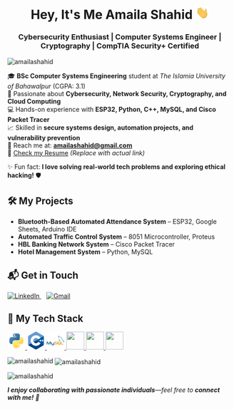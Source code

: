<h1 align="center">Hey, It's Me Amaila Shahid <img src="https://raw.githubusercontent.com/ABSphreak/ABSphreak/master/gifs/Hi.gif" width="30px"></h1>
<h3 align="center">Cybersecurity Enthusiast | Computer Systems Engineer | Cryptography | CompTIA Security+ Certified</h3>

<p align="left"> <img src="https://komarev.com/ghpvc/?username=amailashahid&label=Profile%20views&color=0e75b6&style=flat" alt="amailashahid"/> </p>

🎓 **BSc Computer Systems Engineering** student at *The Islamia University of Bahawalpur* (CGPA: 3.1)  
🔐 Passionate about **Cybersecurity, Network Security, Cryptography, and Cloud Computing**  
💻 Hands-on experience with **ESP32, Python, C++, MySQL, and Cisco Packet Tracer**  
📈 Skilled in **secure systems design, automation projects, and vulnerability prevention**  
📧 Reach me at: **amailashahid@gmail.com**  
📑 [Check my Resume](https://drive.google.com/) *(Replace with actual link)*  

✨ Fun fact: **I love solving real-world tech problems and exploring ethical hacking!** 🛡️

## 🛠 My Projects
- **Bluetooth-Based Automated Attendance System** – ESP32, Google Sheets, Arduino IDE  
- **Automated Traffic Control System** – 8051 Microcontroller, Proteus  
- **HBL Banking Network System** – Cisco Packet Tracer  
- **Hotel Management System** – Python, MySQL  

## 📬 Get in Touch
<p align="left">
  <a href="https://www.linkedin.com/in/amaila-shahid6301608">
    <img src="https://www.vectorlogo.zone/logos/linkedin/linkedin-tile.svg" alt="LinkedIn" width="35px">
  </a>
  &nbsp;&nbsp;
  <a href="mailto:amailashahid@gmail.com">
    <img src="https://www.vectorlogo.zone/logos/gmail/gmail-tile.svg" alt="Gmail" width="35px">
  </a>
</p>

## 🧰 My Tech Stack
<p align="left">
  <a href="https://www.python.org" target="_blank" rel="noreferrer"> <img src="https://raw.githubusercontent.com/devicons/devicon/master/icons/python/python-original.svg" width="40" height="40"/> </a>
  <a href="https://www.cplusplus.com" target="_blank" rel="noreferrer"> <img src="https://raw.githubusercontent.com/devicons/devicon/master/icons/cplusplus/cplusplus-original.svg" width="40" height="40"/> </a>
  <a href="https://www.mysql.com" target="_blank" rel="noreferrer"> <img src="https://raw.githubusercontent.com/devicons/devicon/master/icons/mysql/mysql-original-wordmark.svg" width="40" height="40"/> </a>
  <a href="https://www.cisco.com" target="_blank" rel="noreferrer"> <img src="https://upload.wikimedia.org/wikipedia/commons/3/3b/Cisco_logo.svg" width="40" height="40"/> </a>
  <a href="https://www.figma.com" target="_blank" rel="noreferrer"> <img src="https://www.vectorlogo.zone/logos/figma/figma-icon.svg" width="40" height="40"/> </a>
  <a href="https://www.wireshark.org" target="_blank" rel="noreferrer"> <img src="https://upload.wikimedia.org/wikipedia/commons/d/d5/Wireshark_icon.svg" width="40" height="40"/> </a>
</p>

<p><img align="left" src="https://github-readme-stats.vercel.app/api/top-langs?username=amailashahid&show_icons=true&locale=en&layout=compact&theme=tokyonight" alt="amailashahid" /></p>

<p>&nbsp;<img align="center" src="https://github-readme-stats.vercel.app/api?username=amailashahid&show_icons=true&locale=en&theme=tokyonight" alt="amailashahid" /></p>

<p><img align="center" src="https://github-readme-streak-stats.herokuapp.com/?user=amailashahid&theme=tokyonight" alt="amailashahid" /></p>

<em><b>I enjoy collaborating with passionate individuals</b>—feel free to <b>connect with me!</b> 🚀</em>
